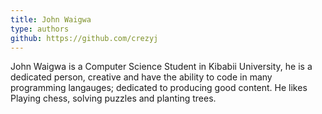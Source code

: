 ```yaml
---
title: John Waigwa
type: authors
github: https://github.com/crezyj
---
```


John Waigwa is a Computer Science Student in Kibabii University, he is a dedicated person, creative and have the ability to code in many programming langauges; dedicated to producing good content. He likes Playing chess, solving puzzles and planting trees.
